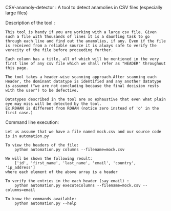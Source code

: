 CSV-anamoly-detector :
	A tool to detect anamolies in CSV files (especially large files)

Description of the tool :

	This tool is handy if you are working with a large csv file. Given such a file with thousands of lines it is a daunting task to go through each line and find out the anamolies, if any. Even if the file is received from a reliable source it is always safe to verify the veracity of the file before proceeding further.

	Each column has a title, all of which will be mentioned in the very first line of any csv file which we shall refer as "HEADER" throughout this page.

	The tool takes a header-wise scanning approach.After scanning each Header, the dominant datatype is identified and any another datatype is assumed ("we are not concluding because the final decision rests with the user") to be defective. 

	Datatypes described in the tool are so exhaustive that even what plain eye may miss will be detected by the tool.
	Ex.R0HAN is different from ROHAN (notice zero instead of 'o' in the first case.)


Command line execution:

	Let us assume that we have a file named mock.csv and our source code is in automation.py
	
	To view the headers of the file:	
		python automation.py columns --filename=mock.csv

	We will be shown the following result:
		['id', 'first_name', 'last_name', 'email', 'country', 'ip_address']
	where each element of the above array is a header
	
	To verify the entries in the each header (say email) :
		python automation.py executeColumns --filename=mock.csv --columns=email

	To know the commands available:
		python automation.py --help
